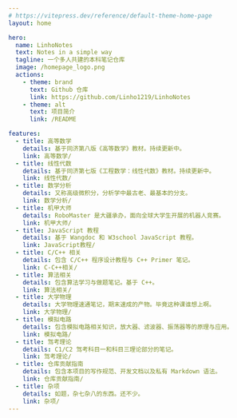 ```yaml
---
# https://vitepress.dev/reference/default-theme-home-page
layout: home

hero:
  name: LinhoNotes
  text: Notes in a simple way
  tagline: 一个多人共建的本科笔记仓库
  image: /homepage_logo.png
  actions:
    - theme: brand
      text: Github 仓库
      link: https://github.com/Linho1219/LinhoNotes
    - theme: alt
      text: 项目简介
      link: /README

features:
  - title: 高等数学
    details: 基于同济第八版《高等数学》教材。持续更新中。
    link: 高等数学/
  - title: 线性代数
    details: 基于同济第七版《工程数学：线性代数》教材。持续更新中。
    link: 线性代数/
  - title: 数学分析
    details: 又称高级微积分，分析学中最古老、最基本的分支。
    link: 数学分析/
  - title: 机甲大师
    details: RoboMaster 是大疆承办，面向全球大学生开展的机器人竞赛。
    link: 机甲大师/
  - title: JavaScript 教程
    details: 基于 Wangdoc 和 W3school JavaScript 教程。
    link: JavaScript教程/
  - title: C/C++ 相关
    details: 包含 C/C++ 程序设计教程与 C++ Primer 笔记。
    link: C-C++相关/
  - title: 算法相关
    details: 包含算法学习与做题笔记。基于 C++。
    link: 算法相关/
  - title: 大学物理
    details: 大学物理速通笔记，期末速成的产物。毕竟这种课谁想上啊。
    link: 大学物理/
  - title: 模拟电路
    details: 包含模拟电路相关知识，放大器、滤波器、振荡器等的原理与应用。
    link: 模拟电路/
  - title: 驾考理论
    details: C1/C2 驾考科目一和科目三理论部分的笔记。
    link: 驾考理论/
  - title: 仓库贡献指南
    details: 包含本项目的写作规范、开发文档以及私有 Markdown 语法。
    link: 仓库贡献指南/
  - title: 杂项
    details: 如题，杂七杂八的东西。还不少。
    link: 杂项/
---
```


